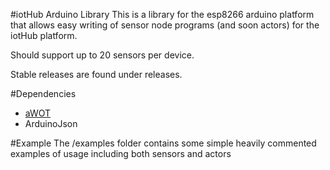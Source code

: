#iotHub Arduino Library
This is a library for the esp8266 arduino platform that allows easy writing of sensor node programs (and soon actors) for the iotHub platform.

Should support up to 20 sensors per device.

Stable releases are found under releases.

#Dependencies
- [aWOT](https://github.com/lasselukkari/aWOT)
- ArduinoJson

#Example
The /examples folder contains some simple heavily commented examples of usage including both sensors and actors
